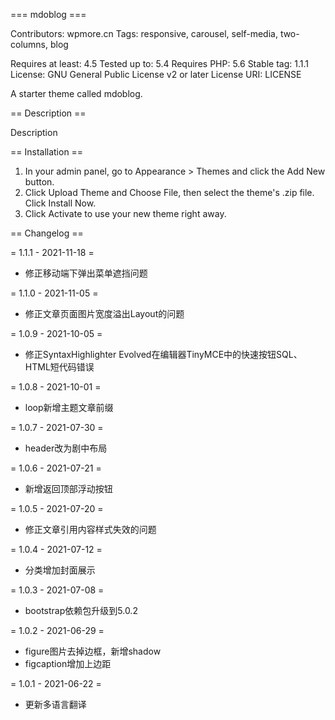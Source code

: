=== mdoblog ===

Contributors: wpmore.cn
Tags: responsive, carousel, self-media, two-columns, blog

Requires at least: 4.5
Tested up to: 5.4
Requires PHP: 5.6
Stable tag: 1.1.1
License: GNU General Public License v2 or later
License URI: LICENSE

A starter theme called mdoblog.

== Description ==

Description

== Installation ==

1. In your admin panel, go to Appearance > Themes and click the Add New button.
2. Click Upload Theme and Choose File, then select the theme's .zip file. Click Install Now.
3. Click Activate to use your new theme right away.

== Changelog ==

= 1.1.1 - 2021-11-18 =
* 修正移动端下弹出菜单遮挡问题

= 1.1.0 - 2021-11-05 =
* 修正文章页面图片宽度溢出Layout的问题

= 1.0.9 - 2021-10-05 =
* 修正SyntaxHighlighter Evolved在编辑器TinyMCE中的快速按钮SQL、HTML短代码错误


= 1.0.8 - 2021-10-01 =
* loop新增主题文章前缀

= 1.0.7 - 2021-07-30 =
* header改为剧中布局

= 1.0.6 - 2021-07-21 =
* 新增返回顶部浮动按钮

= 1.0.5 - 2021-07-20 =
* 修正文章引用内容样式失效的问题

= 1.0.4 - 2021-07-12 =
* 分类增加封面展示

= 1.0.3 - 2021-07-08 =
* bootstrap依赖包升级到5.0.2

= 1.0.2 - 2021-06-29 =
* figure图片去掉边框，新增shadow
* figcaption增加上边距

= 1.0.1 - 2021-06-22 =
* 更新多语言翻译
